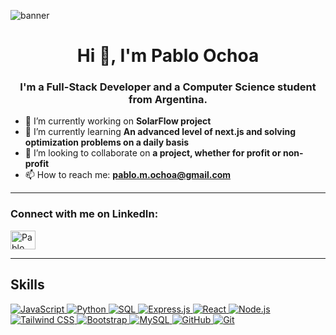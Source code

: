 ![banner](https://media.licdn.com/dms/image/v2/D4E16AQEhyLaALpJUNQ/profile-displaybackgroundimage-shrink_350_1400/profile-displaybackgroundimage-shrink_350_1400/0/1724007861704?e=1749081600&v=beta&t=BKO-DzUCd3UlmMzPRO_GtN752OiJ5LyzS7smDjbNVXE)

<h1 align="center">Hi 👋, I'm Pablo Ochoa</h1>
<h3 align="center">I'm a Full-Stack Developer and a Computer Science student from Argentina.</h3>


- 🔭 I’m currently working on **SolarFlow project**
- 🌱 I’m currently learning **An advanced level of next.js and solving optimization problems on a daily basis**
- 👯 I’m looking to collaborate on **a project, whether for profit or non-profit**
- 📫 How to reach me: **pablo.m.ochoa@gmail.com**
<!-- - 🤔 I’m looking for help with ... 
- 💬 Ask me about ... 
- 😄 Pronouns: ... 
- ⚡ Fun fact: ... -->

---

<h3 align="left">Connect with me on LinkedIn:</h3>
<p align="left">
    <a href="https://www.linkedin.com/in/pablo-m-ochoa" target="blank">
        <img align="center" src="https://raw.githubusercontent.com/rahuldkjain/github-profile-readme-generator/master/src/images/icons/Social/linked-in-alt.svg" alt="Pablo Ochoa's LinkedIn profile" height="30" width="40" />
    </a>
</p>

---

## Skills

<a href="https://developer.mozilla.org/en-US/docs/Web/JavaScript" target="_blank">
    <img alt="JavaScript" src="https://img.shields.io/badge/JavaScript-F7DF1E?style=for-the-badge&logo=javascript&logoColor=black">
</a>
<a href="https://www.python.org/" target="_blank">
    <img alt="Python" src="https://img.shields.io/badge/Python-3776AB?style=for-the-badge&logo=python&logoColor=white">
</a>
<a href="https://www.microsoft.com/en-us/sql-server" target="_blank">
    <img alt="SQL" src="https://img.shields.io/badge/SQL-CC2927?style=for-the-badge&logo=microsoft%20sql%20server&logoColor=white">
</a>
<a href="https://expressjs.com/" target="_blank">
    <img alt="Express.js" src="https://img.shields.io/badge/Express.js-000000?style=for-the-badge&logo=express&logoColor=white">
</a>
<a href="https://reactjs.org/" target="_blank">
    <img alt="React" src="https://img.shields.io/badge/React-61DAFB?style=for-the-badge&logo=react&logoColor=black">
</a>
<a href="https://nodejs.org/" target="_blank">
    <img alt="Node.js" src="https://img.shields.io/badge/Node.js-339933?style=for-the-badge&logo=node.js&logoColor=white">
</a>
<a href="https://tailwindcss.com/" target="_blank">
    <img alt="Tailwind CSS" src="https://img.shields.io/badge/Tailwind_CSS-38B2AC?style=for-the-badge&logo=tailwind-css&logoColor=white">
</a>
<a href="https://getbootstrap.com/" target="_blank">
    <img alt="Bootstrap" src="https://img.shields.io/badge/Bootstrap-563D7C?style=for-the-badge&logo=bootstrap&logoColor=white">
</a>
<a href="https://www.mysql.com/" target="_blank">
    <img alt="MySQL" src="https://img.shields.io/badge/MySQL-4479A1?style=for-the-badge&logo=mysql&logoColor=white">
</a>
<a href="https://github.com/" target="_blank">
    <img alt="GitHub" src="https://img.shields.io/badge/GitHub-181717?style=for-the-badge&logo=github&logoColor=white">
</a>
<a href="https://git-scm.com/" target="_blank">
    <img alt="Git" src="https://img.shields.io/badge/Git-F05032?style=for-the-badge&logo=git&logoColor=white">
</a>
